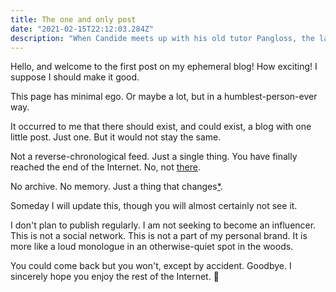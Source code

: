```yaml
---
title: The one and only post
date: "2021-02-15T22:12:03.284Z"
description: "When Candide meets up with his old tutor Pangloss, the latter is in a pitiable condition."
---
```


Hello, and welcome to the first post on my ephemeral blog!  How exciting! I suppose I should make it good. 

This page has minimal ego. Or maybe a lot, but in a humblest-person-ever way.

It occurred to me that there should exist, and could exist, a blog with one little post. Just one. But it would not stay the same.

Not a reverse-chronological feed. Just a single thing. You have finally reached the end of the Internet. No, not [there](http://hmpg.net/ "there"). 

No archive. No memory. Just a thing that changes[*](https://ephemerablog.vercel.app/rss.xml). 

Someday I will update this, though you will almost certainly not see it.

I don't plan to publish regularly. I am not seeking to become an influencer. This is not a social network. This is not a part of my personal brand. It is more like a loud monologue in an otherwise-quiet spot in the woods.

 You could come back but you won't, except by accident. Goodbye. I sincerely hope you enjoy the rest of the Internet. 👋

